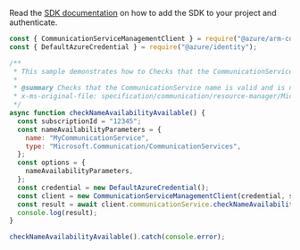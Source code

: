 Read the [SDK documentation](https://github.com/Azure/azure-sdk-for-js/blob/%40azure%2Farm-communication_3.0.1/sdk/communication/arm-communication/README.md) on how to add the SDK to your project and authenticate.

```javascript
const { CommunicationServiceManagementClient } = require("@azure/arm-communication");
const { DefaultAzureCredential } = require("@azure/identity");

/**
 * This sample demonstrates how to Checks that the CommunicationService name is valid and is not already in use.
 *
 * @summary Checks that the CommunicationService name is valid and is not already in use.
 * x-ms-original-file: specification/communication/resource-manager/Microsoft.Communication/stable/2020-08-20/examples/checkNameAvailabilityAvailable.json
 */
async function checkNameAvailabilityAvailable() {
  const subscriptionId = "12345";
  const nameAvailabilityParameters = {
    name: "MyCommunicationService",
    type: "Microsoft.Communication/CommunicationServices",
  };
  const options = {
    nameAvailabilityParameters,
  };
  const credential = new DefaultAzureCredential();
  const client = new CommunicationServiceManagementClient(credential, subscriptionId);
  const result = await client.communicationService.checkNameAvailability(options);
  console.log(result);
}

checkNameAvailabilityAvailable().catch(console.error);
```
